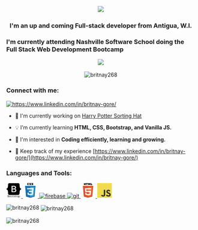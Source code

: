 <p align="center">
  <img src="https://capsule-render.vercel.app/api?type=rect&height=300&color=gradient&text=Hey%20Everyone,%20I'm%20Brit!&section=header&animation=twinkling&fontColor=ffffff">
</p>

<h3 align="center">I'm an up and coming Full-stack developer from Antigua, W.I.</h3>

<h3> I'm currently attending Nashville Software School doing the Full Stack Web Development Bootcamp</h3>

<p align="center"><img src="https://user-images.githubusercontent.com/74038190/212750147-854a394f-fee9-4080-9770-78a4b7ece53f.gif"></p>

<p align="center"> <img src="https://komarev.com/ghpvc/?username=britnay268&label=Profile%20views&color=0e75b6&style=flat" alt="britnay268" /> </p>

<h3 align="left">Connect with me:</h3>
<p align="left">
<a href="https://www.linkedin.com/in/britnay-gore/" target="blank"><img align="center" src="https://raw.githubusercontent.com/rahuldkjain/github-profile-readme-generator/master/src/images/icons/Social/linked-in-alt.svg" alt="https://www.linkedin.com/in/britnay-gore/" height="30" width="40" /></a>
</p>

- 🚧 I'm currently working on [Harry Potter Sorting Hat](https://github.com/britnay268/INDIVIDUAL-PROJECT-sorting-hat.git)

- 💡 I’m currently learning **HTML, CSS, Bootstrap, and Vanilla JS.**

- 💭 I'm interested in **Coding efficiently, learning and growing.**

- 📍 Keep track of my experience [https://www.linkedin.com/in/britnay-gore/](https://www.linkedin.com/in/britnay-gore/)

<h3 align="left">Languages and Tools:</h3>
<p align="left"> <a href="https://getbootstrap.com" target="_blank" rel="noreferrer"> <img src="https://raw.githubusercontent.com/devicons/devicon/master/icons/bootstrap/bootstrap-plain-wordmark.svg" alt="bootstrap" width="40" height="40"/> </a> <a href="https://www.w3schools.com/css/" target="_blank" rel="noreferrer"> <img src="https://raw.githubusercontent.com/devicons/devicon/master/icons/css3/css3-original-wordmark.svg" alt="css3" width="40" height="40"/> </a> <a href="https://firebase.google.com/" target="_blank" rel="noreferrer"> <img src="https://www.vectorlogo.zone/logos/firebase/firebase-icon.svg" alt="firebase" width="40" height="40"/> </a> <a href="https://git-scm.com/" target="_blank" rel="noreferrer"> <img src="https://www.vectorlogo.zone/logos/git-scm/git-scm-icon.svg" alt="git" width="40" height="40"/> </a> <a href="https://www.w3.org/html/" target="_blank" rel="noreferrer"> <img src="https://raw.githubusercontent.com/devicons/devicon/master/icons/html5/html5-original-wordmark.svg" alt="html5" width="40" height="40"/> </a> <a href="https://developer.mozilla.org/en-US/docs/Web/JavaScript" target="_blank" rel="noreferrer"> <img src="https://raw.githubusercontent.com/devicons/devicon/master/icons/javascript/javascript-original.svg" alt="javascript" width="40" height="40"/> </a> </p>

<p><img align="left" src="https://github-readme-stats.vercel.app/api/top-langs?username=britnay268&show_icons=true&locale=en&layout=compact" alt="britnay268" /></p>

<p>&nbsp;<img align="center" src="https://github-readme-stats.vercel.app/api?username=britnay268&show_icons=true&locale=en" alt="britnay268" /></p>

<p><img align="center" src="https://github-readme-streak-stats.herokuapp.com/?user=britnay268&" alt="britnay268" /></p>
